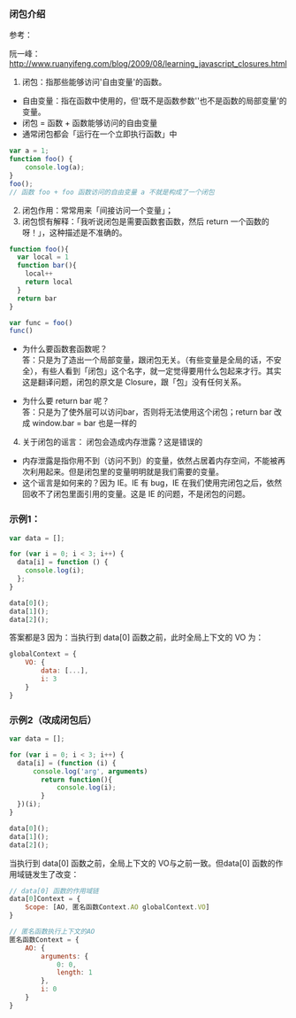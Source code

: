 ### 闭包介绍

参考：

阮一峰：http://www.ruanyifeng.com/blog/2009/08/learning_javascript_closures.html


1. 闭包：指那些能够访问'自由变量'的函数。
* 自由变量：指在函数中使用的，但'既不是函数参数''也不是函数的局部变量'的变量。
* 闭包 = 函数 + 函数能够访问的自由变量
* 通常闭包都会「运行在一个立即执行函数」中

```javascript
var a = 1;
function foo() {
    console.log(a);
}
foo();
// 函数 foo + foo 函数访问的自由变量 a 不就是构成了一个闭包
```

2. 闭包作用：常常用来「间接访问一个变量」；
3. 闭包惯有解释：「我听说闭包是需要函数套函数，然后 return 一个函数的呀！」，这种描述是不准确的。
```javascript
function foo(){
  var local = 1
  function bar(){
    local++
    return local
  }
  return bar
}

var func = foo()
func()
```
* 为什么要函数套函数呢？      
答：只是为了造出一个局部变量，跟闭包无关。（有些变量是全局的话，不安全），有些人看到「闭包」这个名字，就一定觉得要用什么包起来才行。其实这是翻译问题，闭包的原文是 Closure，跟「包」没有任何关系。

* 为什么要 return bar 呢？  
答：只是为了使外层可以访问bar，否则将无法使用这个闭包；return bar 改成 window.bar = bar 也是一样的

4. 关于闭包的谣言：
闭包会造成内存泄露？这是错误的
* 内存泄露是指你用不到（访问不到）的变量，依然占居着内存空间，不能被再次利用起来。但是闭包里的变量明明就是我们需要的变量。
* 这个谣言是如何来的？因为 IE。IE 有 bug，IE 在我们使用完闭包之后，依然回收不了闭包里面引用的变量。这是 IE 的问题，不是闭包的问题。


### 示例1：
```javascript
var data = [];

for (var i = 0; i < 3; i++) {
  data[i] = function () {
    console.log(i);
  };
}

data[0]();
data[1]();
data[2]();
```
答案都是3
因为：当执行到 data[0] 函数之前，此时全局上下文的 VO 为：
```javascript
globalContext = {
    VO: {
        data: [...],
        i: 3
    }
}
```

### 示例2（改成闭包后）
```javascript
var data = [];

for (var i = 0; i < 3; i++) {
  data[i] = (function (i) {
      console.log('arg', arguments)
        return function(){
            console.log(i);
        }
  })(i);
}

data[0]();
data[1]();
data[2]();
```
当执行到 data[0] 函数之前，全局上下文的 VO与之前一致。但data[0] 函数的作用域链发生了改变：
```javascript
// data[0] 函数的作用域链
data[0]Context = {
    Scope: [AO, 匿名函数Context.AO globalContext.VO]
}

// 匿名函数执行上下文的AO
匿名函数Context = {
    AO: {
        arguments: {
            0: 0,
            length: 1
        },
        i: 0
    }
}
```